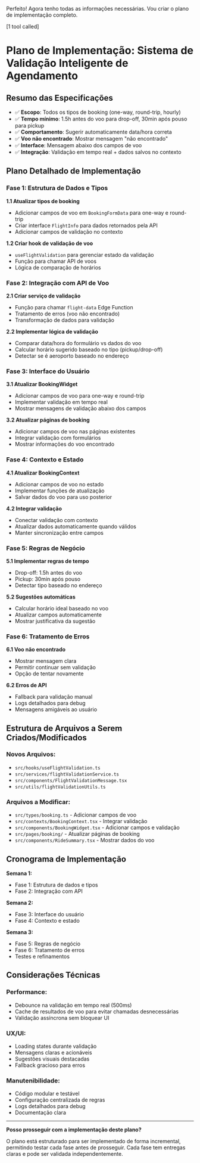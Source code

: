 Perfeito! Agora tenho todas as informações necessárias. Vou criar o plano de implementação completo.


[1 tool called]

# Plano de Implementação: Sistema de Validação Inteligente de Agendamento

## Resumo das Especificações
- ✅ **Escopo**: Todos os tipos de booking (one-way, round-trip, hourly)
- ✅ **Tempo mínimo**: 1.5h antes do voo para drop-off, 30min após pouso para pickup
- ✅ **Comportamento**: Sugerir automaticamente data/hora correta
- ✅ **Voo não encontrado**: Mostrar mensagem "não encontrado"
- ✅ **Interface**: Mensagem abaixo dos campos de voo
- ✅ **Integração**: Validação em tempo real + dados salvos no contexto

## Plano Detalhado de Implementação

### **Fase 1: Estrutura de Dados e Tipos**

**1.1 Atualizar tipos de booking**
- Adicionar campos de voo em `BookingFormData` para one-way e round-trip
- Criar interface `FlightInfo` para dados retornados pela API
- Adicionar campos de validação no contexto

**1.2 Criar hook de validação de voo**
- `useFlightValidation` para gerenciar estado da validação
- Função para chamar API de voos
- Lógica de comparação de horários

### **Fase 2: Integração com API de Voo**

**2.1 Criar serviço de validação**
- Função para chamar `flight-data` Edge Function
- Tratamento de erros (voo não encontrado)
- Transformação de dados para validação

**2.2 Implementar lógica de validação**
- Comparar data/hora do formulário vs dados do voo
- Calcular horário sugerido baseado no tipo (pickup/drop-off)
- Detectar se é aeroporto baseado no endereço

### **Fase 3: Interface do Usuário**

**3.1 Atualizar BookingWidget**
- Adicionar campos de voo para one-way e round-trip
- Implementar validação em tempo real
- Mostrar mensagens de validação abaixo dos campos

**3.2 Atualizar páginas de booking**
- Adicionar campos de voo nas páginas existentes
- Integrar validação com formulários
- Mostrar informações do voo encontrado

### **Fase 4: Contexto e Estado**

**4.1 Atualizar BookingContext**
- Adicionar campos de voo no estado
- Implementar funções de atualização
- Salvar dados do voo para uso posterior

**4.2 Integrar validação**
- Conectar validação com contexto
- Atualizar dados automaticamente quando válidos
- Manter sincronização entre campos

### **Fase 5: Regras de Negócio**

**5.1 Implementar regras de tempo**
- Drop-off: 1.5h antes do voo
- Pickup: 30min após pouso
- Detectar tipo baseado no endereço

**5.2 Sugestões automáticas**
- Calcular horário ideal baseado no voo
- Atualizar campos automaticamente
- Mostrar justificativa da sugestão

### **Fase 6: Tratamento de Erros**

**6.1 Voo não encontrado**
- Mostrar mensagem clara
- Permitir continuar sem validação
- Opção de tentar novamente

**6.2 Erros de API**
- Fallback para validação manual
- Logs detalhados para debug
- Mensagens amigáveis ao usuário

## Estrutura de Arquivos a Serem Criados/Modificados

### **Novos Arquivos:**
- `src/hooks/useFlightValidation.ts`
- `src/services/flightValidationService.ts`
- `src/components/FlightValidationMessage.tsx`
- `src/utils/flightValidationUtils.ts`

### **Arquivos a Modificar:**
- `src/types/booking.ts` - Adicionar campos de voo
- `src/contexts/BookingContext.tsx` - Integrar validação
- `src/components/BookingWidget.tsx` - Adicionar campos e validação
- `src/pages/booking/` - Atualizar páginas de booking
- `src/components/RideSummary.tsx` - Mostrar dados do voo

## Cronograma de Implementação

**Semana 1:**
- Fase 1: Estrutura de dados e tipos
- Fase 2: Integração com API

**Semana 2:**
- Fase 3: Interface do usuário
- Fase 4: Contexto e estado

**Semana 3:**
- Fase 5: Regras de negócio
- Fase 6: Tratamento de erros
- Testes e refinamentos

## Considerações Técnicas

### **Performance:**
- Debounce na validação em tempo real (500ms)
- Cache de resultados de voo para evitar chamadas desnecessárias
- Validação assíncrona sem bloquear UI

### **UX/UI:**
- Loading states durante validação
- Mensagens claras e acionáveis
- Sugestões visuais destacadas
- Fallback gracioso para erros

### **Manutenibilidade:**
- Código modular e testável
- Configuração centralizada de regras
- Logs detalhados para debug
- Documentação clara

---

**Posso prosseguir com a implementação deste plano?** 

O plano está estruturado para ser implementado de forma incremental, permitindo testar cada fase antes de prosseguir. Cada fase tem entregas claras e pode ser validada independentemente.